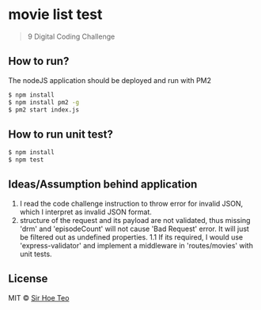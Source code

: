 # movie list test
> 9 Digital Coding Challenge

## How to run? 
The nodeJS application should be deployed and run with PM2

```sh
$ npm install
$ npm install pm2 -g
$ pm2 start index.js
```

## How to run unit test?
```sh
$ npm install 
$ npm test
```

## Ideas/Assumption behind application
1. I read the code challenge instruction to throw error for invalid JSON, which I interpret as invalid JSON format. 
2. structure of the request and its payload are not validated, thus missing 'drm' and 'episodeCount' will not cause 'Bad Request' error. It will just be filtered out as undefined properties.
    1.1 If its required, I would use 'express-validator' and implement a middleware in 'routes/movies' with unit tests.

## License

MIT © [Sir Hoe Teo]()